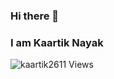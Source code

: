 ### Hi there 👋
### I am Kaartik Nayak

<p align="left"> <img src="https://komarev.com/ghpvc/?username=kaartik2611&label=Views&color=blue&style=plastic" alt="kaartik2611 Views" /> </p>

<!--
**kaartik2611/kaartik2611** is a ✨ _special_ ✨ repository because its `README.md` (this file) appears on your GitHub profile.

Here are some ideas to get you started:

- 🔭 I’m currently working on ...
- 🌱 I’m currently learning ...
- 👯 I’m looking to collaborate on ...
- 🤔 I’m looking for help with ...
- 💬 Ask me about ...
- 📫 How to reach me: ...
- 😄 Pronouns: ...
- ⚡ Fun fact: ...
-->
